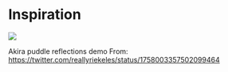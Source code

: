 # Inspiration

![](https://db-feed.s3.us-east-1.amazonaws.com/next-s3-uploads/ac0c62cb-c409-424f-a2ae-feaa19579599/Screenshot%25202024-02-15%2520at%252010.50.00%25E2%2580%25AFAM.png)

Akira puddle reflections demo
From: https://twitter.com/reallyriekeles/status/1758003357502099464